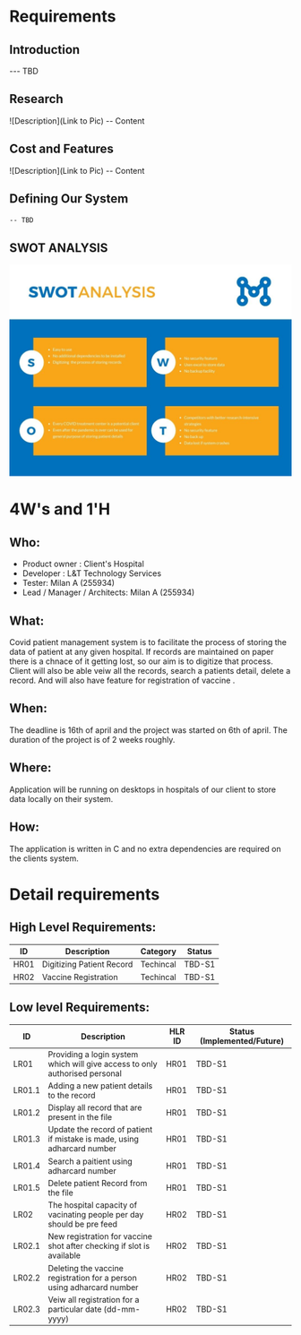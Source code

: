 # Requirements
## Introduction
 --- TBD 

## Research
![Description](Link to Pic)
-- Content 
## Cost and Features
![Description](Link to Pic)
-- Content 
## Defining Our System
    -- TBD
## SWOT ANALYSIS
![SWOT-Analysis](https://github.com/255934/COVID_PATIENT_MANAGEMENT_SYSTEM/blob/main/6_ImagesAndVideos/SWOT.jpg)

# 4W&#39;s and 1&#39;H

## Who:
- Product owner : Client's Hospital
- Developer : L&T Technology Services
- Tester: Milan A (255934)
- Lead / Manager / Architects: Milan A (255934)

## What:
 Covid patient management system is to facilitate the process of storing the data of patient at any given hospital. If records are maintained on paper there is a chnace of it getting lost, so our aim is to digitize that process. Client will also be able veiw all the records, search a patients detail, delete a record. And will also have feature for registration of vaccine .


## When:
The deadline is 16th of april and the project was started on 6th of april. The duration of the project is of 2 weeks roughly.

## Where:

Application will be running on desktops in hospitals of our client to store data locally on their system.

## How:
The application is written in C and no extra dependencies are required on the clients system.

# Detail requirements
## High Level Requirements: 
| ID | Description | Category | Status | 
| ----- | ----- | ------- | ---------|
| HR01 | Digitizing Patient Record| Techincal | TBD-S1 | 
| HR02 | Vaccine Registration | Techincal | TBD-S1 |

##  Low level Requirements:
 
| ID | Description | HLR ID | Status (Implemented/Future) |
| ------ | --------- | ------ | ----- |
| LR01 |Providing a login system which will give access to only authorised personal| HR01 | TBD-S1 |
| LR01.1 | Adding a new patient details to the record | HR01 | TBD-S1 |
| LR01.2 | Display all record that are present in the file | HR01 | TBD-S1 |
| LR01.3| Update the record of patient if mistake is made, using adharcard number | HR01 | TBD-S1 |
| LR01.4 |Search a paitient using adharcard number | HR01 | TBD-S1 |
| LR01.5 |Delete patient Record from the file | HR01 | TBD-S1 |
| LR02 |The hospital capacity of vacinating people per day should be pre feed| HR02 | TBD-S1 |
| LR02.1 | New registration for vaccine shot after checking if slot is available | HR02 | TBD-S1 |
| LR02.2 | Deleting the vaccine registration for a person using adharcard number| HR02 | TBD-S1 |
| LR02.3 | Veiw all registration for a particular date (dd-mm-yyyy) | HR02 | TBD-S1 |

